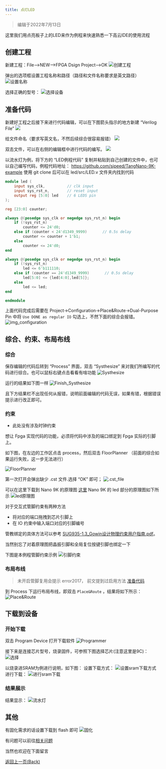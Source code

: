 ```yaml
---
title: 点灯LED
---
```


> 编辑于2022年7月13日

这里我们用点亮板子上的LED来作为例程来快速熟悉一下高云IDE的使用流程

## 创建工程

新建工程：File-->NEW-->FPGA Dsign Project-->OK
![创建工程](./../../Tang-Nano/assets/LED-1.png)

弹出的选项框设置工程名称和路径（路径和文件名称要求是英文路径）
![设置名称](./../../Tang-Nano/assets/LED-2.png)

选择正确的型号：
![选择设备](./../nano_9k/Tang_nano_9k_Device_choose.png)

## 准备代码
    
新建好工程之后接下来进行代码编辑，可以在下图箭头指示的地方新建 “Verilog File”
![](./../../Tang-Nano/assets/LED-5.png)

给文件命名（要求写英文名，不然后续综合很容易报错）
![](./../../Tang-Nano/assets/LED-6.png)

双击文件，可以在右侧的编辑框中进行代码的编写。
![](./../../Tang-Nano/assets/LED-7.png)

以流水灯为例，将下方的 “LED例程代码” 复制并粘贴到自己创建的文件中，也可以自己编写代码，例程代码地址：
<https://github.com/sipeed/TangNano-9K-example>
使用 git clone 后可以在 led/src/LED.v 文件夹内找到代码

```verilog
module led (
    input sys_clk,          // clk input
    input sys_rst_n,        // reset input
    output reg [5:0] led    // 6 LEDS pin
);

reg [23:0] counter;

always @(posedge sys_clk or negedge sys_rst_n) begin
    if (!sys_rst_n)
        counter <= 24'd0;
    else if (counter < 24'd1349_9999)       // 0.5s delay
        counter <= counter + 1'b1;
    else
        counter <= 24'd0;
end

always @(posedge sys_clk or negedge sys_rst_n) begin
    if (!sys_rst_n)
        led <= 6'b111110;
    else if (counter == 24'd1349_9999)       // 0.5s delay
        led[5:0] <= {led[4:0],led[5]};
    else
        led <= led;
end

endmodule

 ```

上面代码完成后需要在 Project->Configuration->Place&Route->Dual-Purpose Pin 中将 `Use DONE as regular IO` 勾选上，不然下面的综合会报错。
![img_configuration](./../nano_9k/LED_Configuration.png)

## 综合、约束、布局布线

### 综合

保存编辑的代码后转到 “Process” 界面，双击 “Systhesize” 来对我们所编写的代码进行综合。也可以鼠标右键点击看看有啥功能
![Systhesize](./../nano_9k/nano_9k_synthsize.png)

运行的结果如下图一样 
![Finish_Systhesize](./../../Tang-Nano/assets/LED.png) 

且下方结果栏不出现任何从报错，说明前面编辑的代码无误，如果有错，根据错误提示进行改正即可。

### 约束

- 此处没有涉及时钟约束

想让 Fpga 实现代码的功能，必须将代码中涉及的端口绑定到 Fpga 实际的引脚上。

如下图，在左边的工作区点击 process，然后双击 FloorPlanner （前面的综合如果运行失败，这一步无法进行）

![FloorPlanner](./../../assets/examples/led_pjt_2.png)

第一次打开会弹出缺少 .cst 文件.选择 “OK” 即可；
![.cst_file](./../../Tang-Nano/assets/LED-9.png)

可以在这里下载到 Nano 9K 的原理图 [这里](https://dl.sipeed.com/shareURL/TANG/Nano%209K/2_Schematic)
Nano 9K 的 led 部分的原理图如下所示
![led原理图](./../nano_9k/LED_Pins.png "nano 9k led pins")

对于交互式管脚约束有两种方法
- 将对应的端口拖拽到芯片引脚上
- 在 IO 约束中输入端口对应的引脚编号

管教绑定的具体方法可以参考 [SUG935-1.3_Gowin设计物理约束用户指南.pdf](http://cdn.gowinsemi.com.cn/SUG935-1.3_Gowin%E8%AE%BE%E8%AE%A1%E7%89%A9%E7%90%86%E7%BA%A6%E6%9D%9F%E7%94%A8%E6%88%B7%E6%8C%87%E5%8D%97.pdf)。

当然别忘了对着原理图把晶振引脚和全局复位按键引脚也绑定一下

下图是本例程管脚约束示例
![引脚约束](./../nano_9k/LED_FloorPlanner.png)

### 布局布线

> 未开启管脚复用会提示 error2017， 前文提到过启用方法 [准备代码](#准备代码)

到 Process 下运行布局布线，即双击 `Place&Route` ，结果将如下所示：
![Place&Route](./../nano_9k/LED_Place&Route.png)

## 下载到设备

### 开始下载

双击 Program Device 打开下载软件
![Programmer](./../../Tang-Nano-4K/assets/Open_Programmer.png)

接下来是连接芯片型号，烧录固件，可参照下图选择芯片(注意这里是9C)：
![选择](./../nano_9k/nano_9k_device_scan.png)

以烧录进SRAM为例进行说明，如下图：
设置下载方式：
![设置sram下载方式](./../nano_9k/nano_9k_sram_program.png "设置sram下载方式")
进行下载：
![进行sram下载](./../nano_9k/nano_9k_sram_download.png "进行sram下载")

### 结果展示

结果显示：
![流水灯](./../nano_9k/blink.gif)

## 其他

有固化需求的话设置下载到 flash 即可
![固化](./../nano_9k/access_mode.png)

有问题可以前往[相关问题](./../../Tang-Nano-Doc/questions.md)

当然也欢迎在下面留言

<p id="back">
    <a href="#" onClick="javascript :history.back(-1);">返回上一页(Back)</a>
</p>

